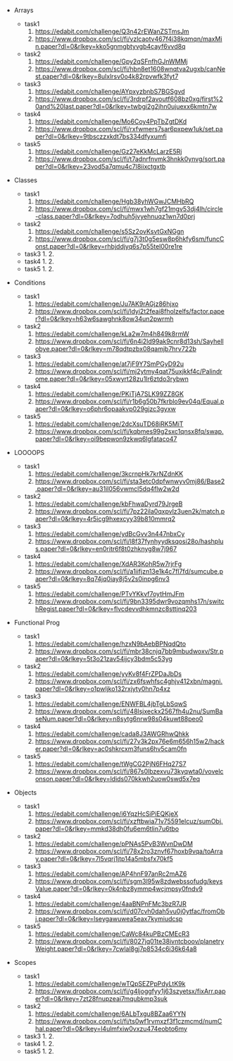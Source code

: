 - Arrays
    * task1
        1. https://edabit.com/challenge/Q3n42rEWanZSTmsJm
        2. https://www.dropbox.com/scl/fi/vzlcaotv467f4i38kqmqn/maxMin.paper?dl=0&rlkey=kko5gnmgbtyvgb4cayf6vvd8q
    * task2
        1. https://edabit.com/challenge/Gpy2qSFnfhGJnWMMj
        2. https://www.dropbox.com/scl/fi/hbn8et1608wnqtva2ugxb/canNest.paper?dl=0&rlkey=8ulxlrsv0o4k82rpvwfk3fyt7
    * task3
        1. https://edabit.com/challenge/AYpxyzbnbS7BGSgvd
        2. https://www.dropbox.com/scl/fi/3rdrpf2avoutf608bz0xg/first%20and%20last.paper?dl=0&rlkey=twbgi2g2jhn0ujuexx6kmtn7w  
    * task4
        1. https://edabit.com/challenge/Mo6Coy4PpTbZgtDKd
        2. https://www.dropbox.com/scl/fi/rxfwmers7sar6pxpew1uk/set.paper?dl=0&rlkey=9tbsczzxkdt7bs334dfyxumfi
    * task5
        1. https://edabit.com/challenge/Gz27eKkMcLarzE5Rj
        2. https://www.dropbox.com/scl/fi/t7adnrfnvmk3hnkk0ynvg/sort.paper?dl=0&rlkey=23vod5a7qmu4c7l8iixctgxtb
        
- Classes
    * task1
        1. https://edabit.com/challenge/Hgb38yhWGwJCMHbRQ 
        2. https://www.dropbox.com/scl/fi/mwx1wh7gf21mgv53dj4lh/circle-class.paper?dl=0&rlkey=7odhuh5jvyehnuqz1wn7d0prj
    * task2
        1. https://edabit.com/challenge/s5Sz2ovKsvtGxNGgn
        2. https://www.dropbox.com/scl/fi/g7j3t0g5esw8p6hkfy6sm/funcConst.paper?dl=0&rlkey=rhbjddjyq6s7p55tel00re1re
    * task3
        1. 
        2. 
    * task4
        1. 
        2. 
    * task5
        1. 
        2. 
        
- Conditions
    * task1
        1. https://edabit.com/challenge/Ju7AK9rAGjz86hjxo
        2. https://www.dropbox.com/scl/fi/ldyi2t2feai8fholzelfs/factor.paper?dl=0&rlkey=h63w6sawghnk8ow34un2pwrmh
    * task2
        1. https://edabit.com/challenge/kLa2w7m4h849k8rmW
        2. https://www.dropbox.com/scl/fi/6n4i2ld99ak9cnr8d13sh/Sayhellobye.paper?dl=0&rlkey=m78qdtpzbx08qamjb7hrv722b
    * task3
        1. https://edabit.com/challenge/at7jF9Y7SmPGyD92u
        2. https://www.dropbox.com/scl/fi/mj2ytmy4qat75uxjkkf4c/Palindrome.paper?dl=0&rlkey=05xwyrt28zu1lr6ztdo3rybwn
    * task4
        1. https://edabit.com/challenge/PKiTjA7SLK99ZZ8GK
        2. https://www.dropbox.com/scl/fi/r1b6g50b7fkrblo9ev04q/Equal.paper?dl=0&rlkey=o6phr6opaakvp029gjzc3gyxw
    * task5
        1. https://edabit.com/challenge/2dcXsuTD68iRK5MiT
        2. https://www.dropbox.com/scl/fi/kqbmes99g2sxc1qnsx8fq/swap.paper?dl=0&rlkey=oi9bepwon9zkwq6lgfataco47 
        
- LOOOOPS
    * task1
        1. https://edabit.com/challenge/3kcrnpHk7krNZdnKK
        2. https://www.dropbox.com/scl/fi/sta3etc0dpfwnwyv0mj86/Base2.paper?dl=0&rlkey=au31il056vwmcl5dq4flw2w2d
    * task2
        1. https://edabit.com/challenge/kbFhwaDyrd79JrgeB
        2. https://www.dropbox.com/scl/fi/7pz22ila0qxpvlz3uen2k/match.paper?dl=0&rlkey=4r5icg9hxexcyy39b810mmrq2
    * task3
        1. https://edabit.com/challenge/ydBcGvv3n447nbxCy 
        2. https://www.dropbox.com/scl/fi/l8f37fynhyydksqosi28o/hashplus.paper?dl=0&rlkey=en0ritr6f8t0zhknyg8w7j967
    * task4
        1. https://edabit.com/challenge/XdAR3KohR5w7rjrFg
        2. https://www.dropbox.com/scl/fi/a1iifjzn13e1k4c7fl7fd/sumcube.paper?dl=0&rlkey=8q74jq0iay8j5v2s0inpg6nv3
    * task5
        1. https://edabit.com/challenge/PTvYKkvf7oytHmJFm
        2. https://www.dropbox.com/scl/fi/9bn3395dwr9vozqmhs17n/switchRegist.paper?dl=0&rlkey=flvcdevvdhkmnzc8sttjnq203
    
- Functional Prog
    * task1
        1. https://edabit.com/challenge/hzxN9bAebBPNqdQto
        2. https://www.dropbox.com/scl/fi/mbr38cnjq7bb9mbudwoxv/Str.paper?dl=0&rlkey=5t3o21zav54ijcy3bdm5c53yg
    * task2
        1. https://edabit.com/challenge/yyKv8f4FrZPDaJbDs
        2. https://www.dropbox.com/scl/fi/zx6fswhfsc4ghjv412xbn/magni.paper?dl=0&rlkey=o1pwljko132rxjyty0hn7p4xz
    * task3
        1. https://edabit.com/challenge/ENWFBL4jbTgLbSqwS 
        2. https://www.dropbox.com/scl/fi/48lsjxeckx2567fh4u2nu/SumBaseNum.paper?dl=0&rlkey=n8sytg6nrw98s04kuwt88peo0
    * task4
        1. https://edabit.com/challenge/cada8J3AWGRhwQhkk
        2. https://www.dropbox.com/scl/fi/27v3k2px76e6m656h15w2/hacker.paper?dl=0&rlkey=ac0shkrcxm3funs6hv5cam0fn
    * task5
        1. https://edabit.com/challenge/tWgCG2PjN6FHq27S7
        2. https://www.dropbox.com/scl/fi/867s0lbzexvu73kyqwta0/vovelconson.paper?dl=0&rlkey=ldids070kkwh2uow0swd5x7eq

- Objects
    * task1
        1. https://edabit.com/challenge/i6YqzHcSiPiEQKjeX
        2. https://www.dropbox.com/scl/fi/xzftbwia71v75591elcuz/sumObj.paper?dl=0&rlkey=mmkd38dh0fu6em6tlin7u6tbo
    * task2
        1. https://edabit.com/challenge/pPNAs5PvB3WvnDwDM
        2. https://www.dropbox.com/scl/fi/78x2ro3znvf67hoxb9vqa/toArray.paper?dl=0&rlkey=7l5vqrj1jtp14a5mbsfx70kf5 
    * task3
        1. https://edabit.com/challenge/AP4hnF97anRc2mAZ6
        2. https://www.dropbox.com/scl/fi/sgm3l95w8zdwebssofudg/keysValue.paper?dl=0&rlkey=0k4nbz8ymmp4wcjmpsy0fndv9
    * task4
        1. https://edabit.com/challenge/4aaBNPnFMc3bzR7JR
        2. https://www.dropbox.com/scl/fi/d07cvh0dah5vu0j0ytfac/fromObj.paper?dl=0&rlkey=lseygawuwea5eax7kymiudcsp
    * task5
        1. https://edabit.com/challenge/CaWc84kuPBzCMEcR3
        2. https://www.dropbox.com/scl/fi/8027jq01te38ivntcboov/planetryWeight.paper?dl=0&rlkey=7cwlal8gj7p8534c6i36k64a8

- Scopes
    * task1
        1. https://edabit.com/challenge/wTQpSEZPpPdyLtK9k
        2. https://www.dropbox.com/scl/fi/g4ljoggfyy1j63szyetsx/fixArr.paper?dl=0&rlkey=7zt28fnupzeai7mqubkmp3suk
    * task2
        1. https://edabit.com/challenge/6ALbTxgu8BZaa6YYN
        2. https://www.dropbox.com/scl/fi/ts0wf1rvmxzf3f1czmcmd/numChal.paper?dl=0&rlkey=l4ulmfxiw0vxzu474eobto6my
    * task3
        1. 
        2. 
    * task4
        1. 
        2. 
    * task5
        1. 
        2.   